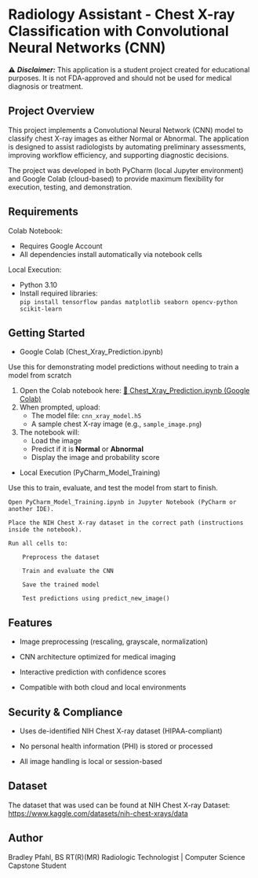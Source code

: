 # Radiology Assistant - Chest X-ray Classification with Convolutional Neural Networks (CNN)

⚠️ ***Disclaimer:*** This application is a student project created for educational purposes. It is not FDA-approved and should not be used for medical diagnosis or treatment.

## Project Overview
This project implements a Convolutional Neural Network (CNN) model to classify chest X-ray images as either Normal or Abnormal. The application is designed to assist radiologists by automating preliminary assessments, improving workflow efficiency, and supporting diagnostic decisions.

The project was developed in both PyCharm (local Jupyter environment) and Google Colab (cloud-based) to provide maximum flexibility for execution, testing, and demonstration.

## Requirements

Colab Notebook:  
- Requires Google Account
- All dependencies install automatically via notebook cells

Local Execution:  
- Python 3.10  
- Install required libraries:  
`pip install tensorflow pandas matplotlib seaborn opencv-python scikit-learn`

## Getting Started  
- Google Colab (Chest_Xray_Prediction.ipynb)


Use this for demonstrating model predictions without needing to train a model from scratch

1. Open the Colab notebook here: [🔗 Chest_Xray_Prediction.ipynb (Google Colab)](https://colab.research.google.com/drive/1Y8xJwmfZpLytTJrVoGGl_VgwKCnZXF7z?usp=sharing)
2. When prompted, upload:
   - The model file: `cnn_xray_model.h5`
   - A sample chest X-ray image (e.g., `sample_image.png`)
3. The notebook will:
   - Load the image
   - Predict if it is **Normal** or **Abnormal**
   - Display the image and probability score

- Local Execution (PyCharm_Model_Training)

Use this to train, evaluate, and test the model from start to finish.

    Open PyCharm_Model_Training.ipynb in Jupyter Notebook (PyCharm or another IDE).

    Place the NIH Chest X-ray dataset in the correct path (instructions inside the notebook).

    Run all cells to:

        Preprocess the dataset

        Train and evaluate the CNN

        Save the trained model

        Test predictions using predict_new_image()

## Features

- Image preprocessing (rescaling, grayscale, normalization)

- CNN architecture optimized for medical imaging

- Interactive prediction with confidence scores

- Compatible with both cloud and local environments

## Security & Compliance

- Uses de-identified NIH Chest X-ray dataset (HIPAA-compliant)

- No personal health information (PHI) is stored or processed

- All image handling is local or session-based

## Dataset
The dataset that was used can be found at NIH Chest X-ray Dataset: https://www.kaggle.com/datasets/nih-chest-xrays/data

## Author

Bradley Pfahl, BS RT(R)(MR)
Radiologic Technologist | Computer Science Capstone Student